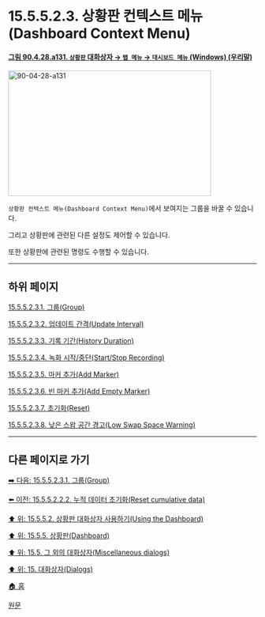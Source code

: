 # 15.5.5.2.3. 상황판 컨텍스트 메뉴(Dashboard Context Menu)

<a id="90-04-28-a131"></a>

#### [그림 90.4.28.a131. `상황판` 대화상자 → `탭 메뉴` → `대시보드 메뉴` (Windows) (우리말)](./90-04-0028-dashboard.md#90-04-28-a131)
<img width="411" height="254" alt="90-04-28-a131" src="https://github.com/user-attachments/assets/41c1de44-e43c-4053-9a98-24b136e68029" />

`상황판 컨텍스트 메뉴(Dashboard Context Menu)`에서 보여지는 그룹을 바꿀 수 있습니다.

그리고 상황판에 관련된 다른 설정도 제어할 수 있습니다.

또한 상황판에 관련된 명령도 수행할 수 있습니다.

***

## 하위 페이지

[15.5.5.2.3.1. 그룹(Group)](./15-05-05-02-03-01-group.md)

[15.5.5.2.3.2. 업데이트 간격(Update Interval)](./15-05-05-02-03-02-update_interval.md)

[15.5.5.2.3.3. 기록 기간(History Duration)](./15-05-05-02-03-03-history_duration.md)

[15.5.5.2.3.4. 녹화 시작/중단(Start/Stop Recording)](./15-05-05-02-03-04-start_stop_recording.md)

[15.5.5.2.3.5. 마커 추가(Add Marker)](./15-05-05-02-03-05-add_marker.md)

[15.5.5.2.3.6. 빈 마커 추가(Add Empty Marker)](./15-05-05-02-03-06-add_empty_marker.md)

[15.5.5.2.3.7. 초기화(Reset)](./15-05-05-02-03-07-reset.md)

[15.5.5.2.3.8. 낮은 스왑 공간 경고(Low Swap Space Warning)](./15-05-05-02-03-08-low_swap_space_warning.md)

***

## 다른 페이지로 가기

[➡️ 다음: 15.5.5.2.3.1. 그룹(Group)](./15-05-05-02-03-01-group.md)

[⬅️ 이전: 15.5.5.2.2.2. 누적 데이터 초기화(Reset cumulative data)](./15-05-05-02-02-02-reset_cumulative_data.md)

[⬆️ 위: 15.5.5.2. 상황판 대화상자 사용하기(Using the Dashboard)](./15-05-05-02-00-using_the_dashboard.md)

[⬆️ 위: 15.5.5. 상황판(Dashboard)](./15-05-05-00-dashboard.md)

[⬆️ 위: 15.5. 그 외의 대화상자(Miscellaneous dialogs)](./15-05-00-miscellaneous-dialogs.md)

[⬆️ 위: 15. 대화상자(Dialogs)](./15-00-dialogs.md)

[🏠 홈](./00-home.md)

[원문](https://docs.gimp.org/2.10/ko/gimp-dashboard-dialog.html#idm21827)